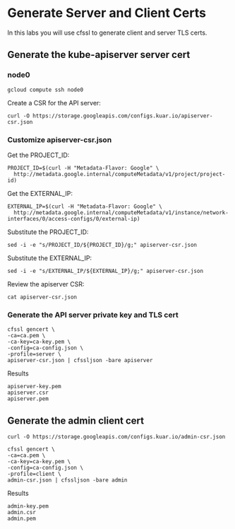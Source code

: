 # Generate Server and Client Certs

In this labs you will use cfssl to generate client and server TLS certs.

## Generate the kube-apiserver server cert

### node0

```
gcloud compute ssh node0
```

Create a CSR for the API server:

```
curl -O https://storage.googleapis.com/configs.kuar.io/apiserver-csr.json
```

### Customize apiserver-csr.json

Get the PROJECT_ID:

```
PROJECT_ID=$(curl -H "Metadata-Flavor: Google" \
  http://metadata.google.internal/computeMetadata/v1/project/project-id)
```

Get the EXTERNAL_IP:

```
EXTERNAL_IP=$(curl -H "Metadata-Flavor: Google" \
  http://metadata.google.internal/computeMetadata/v1/instance/network-interfaces/0/access-configs/0/external-ip)
```

Substitute the PROJECT_ID:

```
sed -i -e "s/PROJECT_ID/${PROJECT_ID}/g;" apiserver-csr.json
```

Substitute the EXTERNAL_IP:

```
sed -i -e "s/EXTERNAL_IP/${EXTERNAL_IP}/g;" apiserver-csr.json
```

Review the apiserver CSR:

```
cat apiserver-csr.json
```

### Generate the API server private key and TLS cert

```
cfssl gencert \
-ca=ca.pem \
-ca-key=ca-key.pem \
-config=ca-config.json \
-profile=server \
apiserver-csr.json | cfssljson -bare apiserver
```

Results

```
apiserver-key.pem
apiserver.csr
apiserver.pem
```

## Generate the admin client cert 

```
curl -O https://storage.googleapis.com/configs.kuar.io/admin-csr.json
```

```
cfssl gencert \
-ca=ca.pem \
-ca-key=ca-key.pem \
-config=ca-config.json \
-profile=client \
admin-csr.json | cfssljson -bare admin
```

Results

```
admin-key.pem
admin.csr
admin.pem
```
